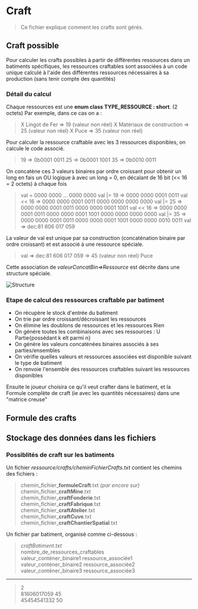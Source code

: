 # Craft
> Ce fichier explique comment les crafts sont gérés.

## Craft possible

Pour calculer les crafts possibles à partir de différentes ressources dans un batiments spécifiques, les ressources craftables sont associées à un code unique calculé à l'aide des différentes ressources nécessaires à sa production (sans tenir compte des quantités)

### Détail du calcul 

Chaque ressources est une **enum class TYPE_RESSOURCE : short**. (2 octets)
Par exemple, dans ce cas on a :
> X Lingot de Fer             => 19 (valeur non réel)
> X Matériaux de construction => 25 (valeur non réel)
> X Puce                      => 35 (valeur non réel)

Pour calculer la ressource craftable avec les 3 ressources disponibles, on calcule le code associé.
> 19 => 0b0001 0011
> 25 => 0b0001 1001
> 35 => 0b0010 0011

On concatène ces 3 valeurs binaires par ordre croissant pour obtenir un long en fais un OU logique à avec un long = 0, en décalant de 16 bit (<< 16 = 2 octets) à chaque fois
> val = 0000 0000 ... 0000 0000 
> val |= 19 => 0000 0000 0001 0011
> val << 16 => 0000 0000 0001 0011 0000 0000 0000 0000
> val |= 25 => 0000 0000 0001 0011 0000 0000 0001 1001
> val << 16 => 0000 0000 0001 0011 0000 0000 0001 1001 0000 0000 0000 0000
> val |= 35 => 0000 0000 0001 0011 0000 0000 0001 1001 0000 0000 0010 0011
> val => dec:81 606 017 059

La valeur de val est unique par sa construction (concaténation binaire par ordre croissant) et est associé à une ressource spéciale.
> val => dec:81 606 017 059 => 45 (valeur non réel) Puce

Cette association de *valeurConcatBin=>Ressource* est décrite dans une structure spéciale.

![Structure](structureDonnéeImage/CraftPossibleBatiment.png)

### Etape de calcul des ressources craftable par batiment

* On récupère le stock d'entrée du batiment
* On trie par ordre croissant/décroissant les ressources
* On élimine les doublons de ressources et les ressources Rien
* On génére toutes les combinaisons avec ses ressources : U Partie{possédant k elt parmi n}
* On génère les valeurs concaténées binaires associés à ses parties/ensembles
* On vérifie quelles valeurs et ressources associées est disponible suivant le type de batiment
* On renvoie l'ensemble des ressources craftables suivant les ressources disponibles

Ensuite le joueur choisira ce qu'il veut crafter dans le batiment, et la Formule complète de craft (ie avec les quantités nécessaires) dans une "matrice creuse"

## Formule des crafts


## Stockage des données dans les fichiers

### Possiblités de craft sur les batiments

Un fichier *ressource/crafts/cheminFichierCrafts.txt* contient les chemins des fichiers :
> chemin_fichier_**formuleCraft**.txt *(par encore sur)*  
> chemin_fichier_**craftMine**.txt  
> chemin_fichier_**craftFonderie**.txt  
> chemin_fichier_**craftFabrique**.txt  
> chemin_fichier_**craftAtelier**.txt  
> chemin_fichier_**craftCuve**.txt  
> chemin_fichier_**craftChantierSpatial**.txt  

Un fichier par batiment, organisé comme ci-dessous : 
> *craftBatiment.txt*  
>nombre_de_ressources_craftables  
> valeur_conténer_binaire1 ressource_associée1  
> valeur_conténer_binaire2 ressource_associée2  
> valeur_conténer_binaire3 ressource_associée3  
---
>2   
>81606017059 45  
>45454541332 50  
